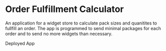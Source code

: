 <h1>Order Fulfillment Calculator</h1>
<p>An application for a widget store to calculate pack sizes and quanitites to fullfill an order. The app is programmed to send minimal packages for each order and to send no more widgets than necessary.</p>

<h href="http://https://order-calculator.herokuapp.com/">Deployed App</a>